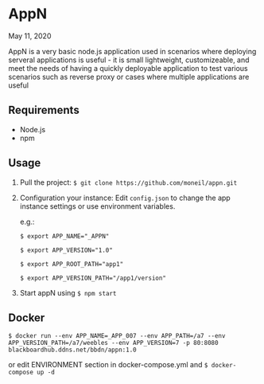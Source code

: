 # AppN

May 11, 2020

AppN is a very basic node.js application used in scenarios where deploying serveral applications is useful - it is small lightweight, customizeable, and meet the needs of having a quickly deployable application to test various scenarios such as reverse proxy or cases where multiple applications are useful

## Requirements

* Node.js 
* npm

## Usage

1. Pull the project:
`$ git clone https://github.com/moneil/appn.git 
`

2. Configuration your instance:
Edit `config.json` to change the app instance settings
or use environment variables.

	e.g.:
	
	`$ export APP_NAME="_APPN"`
	
	`$ export APP_VERSION="1.0"`
	
	`$ export APP_ROOT_PATH="app1"`
	
	`$ export APP_VERSION_PATH="/app1/version"`

3. Start appN using 
`$ npm start`

## Docker

`$ docker run --env APP_NAME=_APP_007 --env APP_PATH=/a7 --env APP_VERSION_PATH=/a7/weebles --env APP_VERSION=7 -p 80:8080 blackboardhub.ddns.net/bbdn/appn:1.0`

or edit ENVIRONMENT section in docker-compose.yml and `$ docker-compose up -d`



